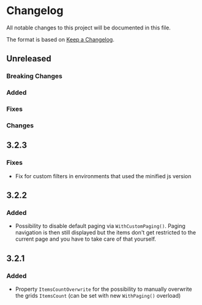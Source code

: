 # Changelog
All notable changes to this project will be documented in this file.

The format is based on [Keep a Changelog](http://keepachangelog.com/en/1.0.0/).

## Unreleased

### Breaking Changes

### Added

### Fixes

### Changes

## 3.2.3

### Fixes
* Fix for custom filters in environments that used the minified js version

## 3.2.2

### Added
* Possibility to disable default paging via `WithCustomPaging()`. Paging navigation is then still displayed but the items don't get restricted to the current page and you have to take care of that yourself.

## 3.2.1

### Added
* Property `ItemsCountOverwrite` for the possibility to manually overwrite the grids `ItemsCount` (can be set with new `WithPaging()` overload)
